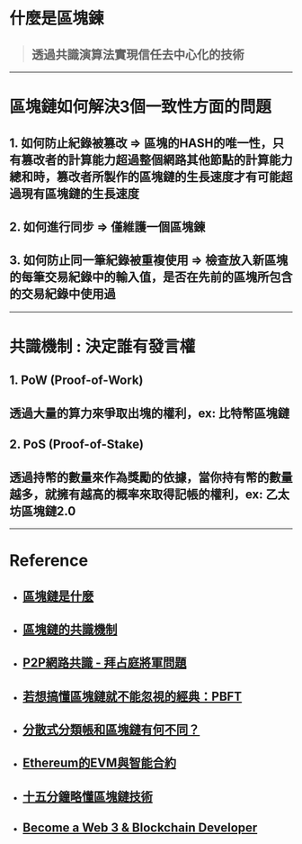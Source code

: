 # 什麼是區塊鍊
> ## 透過共識演算法實現**信任去中⼼化**的技術

---

# **區塊鏈如何解決3個一致性方面的問題**
## 1. 如何防止紀錄被篡改 => 區塊的HASH的唯一性，只有篡改者的計算能力超過整個網路其他節點的計算能力總和時，篡改者所製作的區塊鏈的生長速度才有可能超過現有區塊鏈的生長速度
## 2. 如何進行同步 => 僅維護一個區塊鍊
## 3. 如何防止同一筆紀錄被重複使用 => 檢查放入新區塊的每筆交易紀錄中的輸入值，是否在先前的區塊所包含的交易紀錄中使用過

---

# **共識機制** : 決定誰有發言權
## 1. PoW (Proof-of-Work)
## 透過大量的算力來爭取出塊的權利，ex: 比特幣區塊鏈

## 2. PoS (Proof-of-Stake)
## 透過持幣的數量來作為獎勵的依據，當你持有幣的數量越多，就擁有越高的概率來取得記帳的權利，ex: 乙太坊區塊鏈2.0

---

# Reference
- ## [區塊鏈是什麼](https://medium.com/taipei-ethereum-meetup/blockchain-eli5-329891e367f9)
- ## [區塊鏈的共識機制](https://www.techbang.com/posts/93343-pow-pos-dpos)
- ## [P2P網路共識 - 拜占庭將軍問題](https://ithelp.ithome.com.tw/articles/10216159)
- ## [若想搞懂區塊鏈就不能忽視的經典：PBFT](https://medium.com/taipei-ethereum-meetup/intro-to-pbft-31187f255e68)
- ## [分散式分類帳和區塊鏈有何不同？](https://www.ithome.com.tw/news/105609)
- ## [Ethereum的EVM與智能合約](https://ithelp.ithome.com.tw/articles/10216369)
- ## [十五分鐘略懂區塊鏈技術](https://www.youtube.com/watch?v=XZdzMfqtRh8)
- ## [Become a Web 3 & Blockchain Developer](https://www.youtube.com/watch?v=aVQJGr2J8io)
